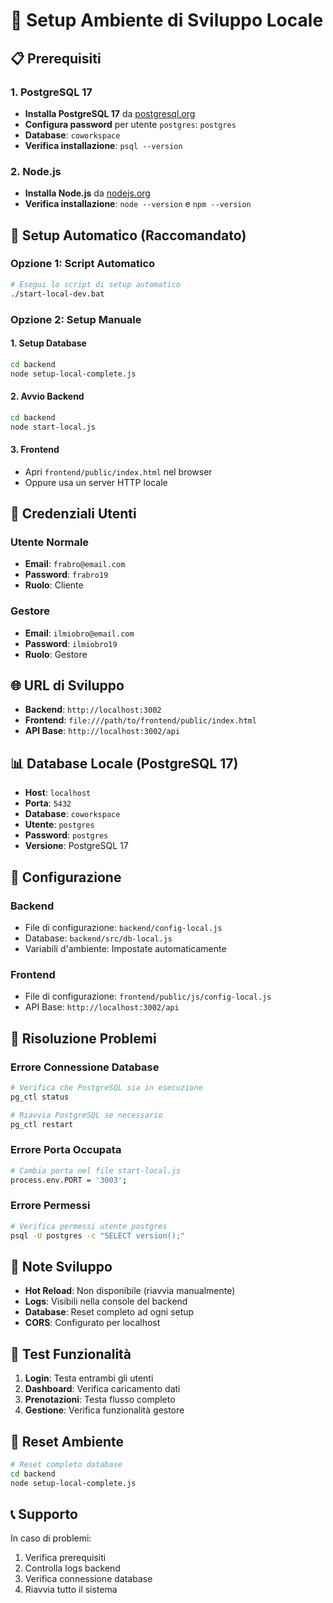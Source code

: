 # 🚀 Setup Ambiente di Sviluppo Locale

## 📋 Prerequisiti

### 1. PostgreSQL 17
- **Installa PostgreSQL 17** da [postgresql.org](https://www.postgresql.org/download/)
- **Configura password** per utente `postgres`: `postgres`
- **Database**: `coworkspace`
- **Verifica installazione**: `psql --version`

### 2. Node.js
- **Installa Node.js** da [nodejs.org](https://nodejs.org/)
- **Verifica installazione**: `node --version` e `npm --version`

## 🚀 Setup Automatico (Raccomandato)

### Opzione 1: Script Automatico
```bash
# Esegui lo script di setup automatico
./start-local-dev.bat
```

### Opzione 2: Setup Manuale

#### 1. Setup Database
```bash
cd backend
node setup-local-complete.js
```

#### 2. Avvio Backend
```bash
cd backend
node start-local.js
```

#### 3. Frontend
- Apri `frontend/public/index.html` nel browser
- Oppure usa un server HTTP locale

## 🔑 Credenziali Utenti

### Utente Normale
- **Email**: `frabro@email.com`
- **Password**: `frabro19`
- **Ruolo**: Cliente

### Gestore
- **Email**: `ilmiobro@email.com`
- **Password**: `ilmiobro19`
- **Ruolo**: Gestore

## 🌐 URL di Sviluppo

- **Backend**: `http://localhost:3002`
- **Frontend**: `file:///path/to/frontend/public/index.html`
- **API Base**: `http://localhost:3002/api`

## 📊 Database Locale (PostgreSQL 17)

- **Host**: `localhost`
- **Porta**: `5432`
- **Database**: `coworkspace`
- **Utente**: `postgres`
- **Password**: `postgres`
- **Versione**: PostgreSQL 17

## 🔧 Configurazione

### Backend
- File di configurazione: `backend/config-local.js`
- Database: `backend/src/db-local.js`
- Variabili d'ambiente: Impostate automaticamente

### Frontend
- File di configurazione: `frontend/public/js/config-local.js`
- API Base: `http://localhost:3002/api`

## 🐛 Risoluzione Problemi

### Errore Connessione Database
```bash
# Verifica che PostgreSQL sia in esecuzione
pg_ctl status

# Riavvia PostgreSQL se necessario
pg_ctl restart
```

### Errore Porta Occupata
```bash
# Cambia porta nel file start-local.js
process.env.PORT = '3003';
```

### Errore Permessi
```bash
# Verifica permessi utente postgres
psql -U postgres -c "SELECT version();"
```

## 📝 Note Sviluppo

- **Hot Reload**: Non disponibile (riavvia manualmente)
- **Logs**: Visibili nella console del backend
- **Database**: Reset completo ad ogni setup
- **CORS**: Configurato per localhost

## 🎯 Test Funzionalità

1. **Login**: Testa entrambi gli utenti
2. **Dashboard**: Verifica caricamento dati
3. **Prenotazioni**: Testa flusso completo
4. **Gestione**: Verifica funzionalità gestore

## 🔄 Reset Ambiente

```bash
# Reset completo database
cd backend
node setup-local-complete.js
```

## 📞 Supporto

In caso di problemi:
1. Verifica prerequisiti
2. Controlla logs backend
3. Verifica connessione database
4. Riavvia tutto il sistema
